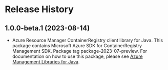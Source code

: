# Release History

## 1.0.0-beta.1 (2023-08-14)

- Azure Resource Manager ContainerRegistry client library for Java. This package contains Microsoft Azure SDK for ContainerRegistry Management SDK.  Package tag package-2023-07-preview. For documentation on how to use this package, please see [Azure Management Libraries for Java](https://aka.ms/azsdk/java/mgmt).
